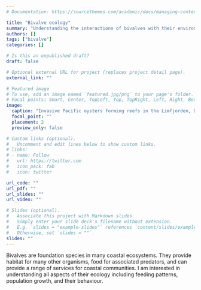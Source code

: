 ```yaml
---
# Documentation: https://sourcethemes.com/academic/docs/managing-content/

title: "Bivalve ecology"
summary: "Understanding the interactions of bivalves with their environment and associated species"
authors: []
tags: ["bivalve"]
categories: []

# Is this an unpublished draft?
draft: false

# Optional external URL for project (replaces project detail page).
external_link: ""

# Featured image
# To use, add an image named `featured.jpg/png` to your page's folder.
# Focal points: Smart, Center, TopLeft, Top, TopRight, Left, Right, BottomLeft, Bottom, BottomRight.
image:
  caption: "Invasive Pacific oysters forming reefs in the Limfjorden, Denmark"
  focal_point: ""
  placement: 2
  preview_only: false

# Custom links (optional).
#   Uncomment and edit lines below to show custom links.
# links:
# - name: Follow
#   url: https://twitter.com
#   icon_pack: fab
#   icon: twitter

url_code: ""
url_pdf: ""
url_slides: ""
url_video: ""

# Slides (optional).
#   Associate this project with Markdown slides.
#   Simply enter your slide deck's filename without extension.
#   E.g. `slides = "example-slides"` references `content/slides/example-slides.md`.
#   Otherwise, set `slides = ""`.
slides: ""
---
```


Bivalves are foundation species in many coastal ecosystems. They provide habitat for many other organisms, food for associated predators, and can provide a range of services for coastal communities. I am interested in understanding all aspects of their ecology including feeding patterns, population growth, and their behaviour. 

